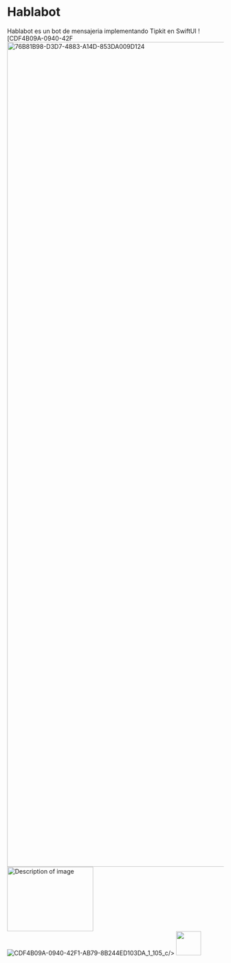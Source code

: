 # Hablabot
Hablabot es un bot de mensajeria implementando Tipkit en SwiftUI
![CDF4B09A-0940-42F<img width="1920" alt="76B81B98-D3D7-4883-A14D-853DA009D124" src="https://github.com/user-attachments/assets/e8c78ddf-30a6-4530-b51c-ee13808000b7" />
<img src="image.jpg" alt="Description of image" width="200" height="150">![CDF4B09A-0940-42F1-AB79-8B244ED103DA_1_105_c](https://github.com/user-attachments/assets/a6ffa3d8-431f-4335-a447-305a87e91e0c)/>
<img src="/MarkdownToolboxSmall.png" width="58" height="56"/>
